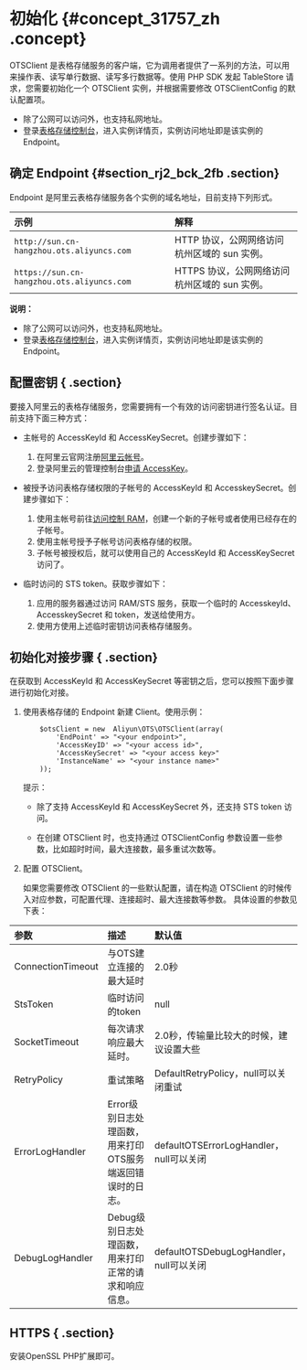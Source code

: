# 初始化 {#concept_31757_zh .concept}

OTSClient 是表格存储服务的客户端，它为调用者提供了一系列的方法，可以用来操作表、读写单行数据、读写多行数据等。使用 PHP SDK 发起 TableStore 请求，您需要初始化一个 OTSClient 实例，并根据需要修改 OTSClientConfig 的默认配置项。

-   除了公网可以访问外，也支持私网地址。
-   登录[表格存储控制台](https://ots.console.aliyun.com/index)，进入实例详情页，实例访问地址即是该实例的 Endpoint。

## 确定 Endpoint {#section_rj2_bck_2fb .section}

Endpoint 是阿里云表格存储服务各个实例的域名地址，目前支持下列形式。

|示例|解释|
|:-|:-|
| `http://sun.cn-hangzhou.ots.aliyuncs.com` |HTTP 协议，公网网络访问杭州区域的 sun 实例。|
| `https://sun.cn-hangzhou.ots.aliyuncs.com` |HTTPS 协议，公网网络访问杭州区域的 sun 实例。|

**说明：** 

-   除了公网可以访问外，也支持私网地址。
-   登录[表格存储控制台](https://ots.console.aliyun.com/index)，进入实例详情页，实例访问地址即是该实例的 Endpoint。

## 配置密钥 { .section}

要接入阿里云的表格存储服务，您需要拥有一个有效的访问密钥进行签名认证。目前支持下面三种方式：

-   主帐号的 AccessKeyId 和 AccessKeySecret。创建步骤如下：

    1.  在阿里云官网注册[阿里云帐号](https://account.aliyun.com/register/register.htm)。
    2.  登录阿里云的管理控制台[申请 AccessKey](https://ak-console.aliyun.com/#/accesskey)。
-   被授予访问表格存储权限的子帐号的 AccessKeyId 和 AccesskeySecret。创建步骤如下：

    1.  使用主帐号前往[访问控制 RAM](https://www.aliyun.com/product/ram/)，创建一个新的子帐号或者使用已经存在的子帐号。
    2.  使用主帐号授予子帐号访问表格存储的权限。
    3.  子帐号被授权后，就可以使用自己的 AccessKeyId 和 AccessKeySecret 访问了。
-   临时访问的 STS token。获取步骤如下：

    1.  应用的服务器通过访问 RAM/STS 服务，获取一个临时的 AccesskeyId、AccesskeySecret 和 token，发送给使用方。
    2.  使用方使用上述临时密钥访问表格存储服务。

## 初始化对接步骤 { .section}

在获取到 AccessKeyId 和 AccessKeySecret 等密钥之后，您可以按照下面步骤进行初始化对接。

1.  使用表格存储的 Endpoint 新建 Client。使用示例：

    ```language-php
        $otsClient = new  Aliyun\OTS\OTSClient(array(
            'EndPoint' => "<your endpoint>",
            'AccessKeyID' => "<your access id>",
            'AccessKeySecret' => "<your access key>"
            'InstanceName' => "<your instance name>"
        ));
    
    ```

    提示：

    -   除了支持 AccessKeyId 和 AccessKeySecret 外，还支持 STS token 访问。

    -   在创建 OTSClient 时，也支持通过 OTSClientConfig 参数设置一些参数，比如超时时间，最大连接数，最多重试次数等。

2.  配置 OTSClient。

    如果您需要修改 OTSClient 的一些默认配置，请在构造 OTSClient 的时候传入对应参数，可配置代理、连接超时、最大连接数等参数。 具体设置的参数见下表：


|参数|描述|默认值|
|:-|:-|:--|
|ConnectionTimeout|与OTS建立连接的最大延时|2.0秒|
|StsToken|临时访问的token|null|
|SocketTimeout|每次请求响应最大延时。|2.0秒，传输量比较大的时候，建议设置大些|
|RetryPolicy|重试策略|DefaultRetryPolicy，null可以关闭重试|
|ErrorLogHandler|Error级别日志处理函数，用来打印OTS服务端返回错误时的日志。|defaultOTSErrorLogHandler，null可以关闭|
|DebugLogHandler|Debug级别日志处理函数，用来打印正常的请求和响应信息。|defaultOTSDebugLogHandler，null可以关闭|

## HTTPS { .section}

安装OpenSSL PHP扩展即可。

